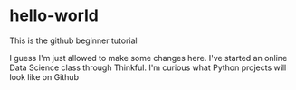 # hello-world
This is the github beginner tutorial

I guess I'm just allowed to make some changes here. I've started an online Data Science class through Thinkful. I'm curious what Python projects will look like on Github
